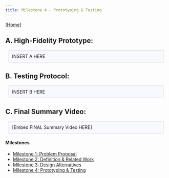 ```yaml
---
title: Milestone 4 - Prototyping & Testing
---
```


[[Home]](/index.md)
## A. High-Fidelity Prototype:

<div style="background: ghostwhite; 
            padding: 10px; 
            border: 1px solid lightgray; 
            margin: 10px;">
INSERT A HERE
            </div>

## B. Testing Protocol:

<div style="background: ghostwhite; 
            padding: 10px; 
            border: 1px solid lightgray; 
            margin: 10px;">
INSERT B HERE
            </div>

## C. Final Summary Video:
<div style="background: ghostwhite; 
            padding: 10px; 
            border: 1px solid lightgray; 
            margin: 10px;">
[Embed FINAL Summary Video HERE]
            </div>

#### Milestones

- [Milestone 1: Problem Proposal](/milestone1.md)
- [Milestone 2: Definition & Related Work](/milestone2.md)
- [Milestone 3: Design Alternatives](/milestone3.md)
- [Milestone 4: Prototyping & Testing](/milestone4.md)
